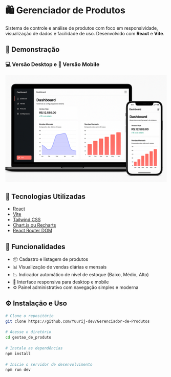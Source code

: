 # 🛍️ Gerenciador de Produtos

Sistema de controle e análise de produtos com foco em responsividade, visualização de dados e facilidade de uso. Desenvolvido com **React** e **Vite**.

## 📸 Demonstração

### 💻 Versão Desktop e 📱 Versão Mobile

![Dashboard Desktop e Mobile](./src/AssetsReadme/img-desktop-mobile.png)

## 🚀 Tecnologias Utilizadas

- [React](https://reactjs.org/)
- [Vite](https://vitejs.dev/)
- [Tailwind CSS](https://tailwindcss.com/)
- [Chart.js ou Recharts](https://www.chartjs.org/)
- [React Router DOM](https://reactrouter.com/en/main)

## 🔧 Funcionalidades

- 📦 Cadastro e listagem de produtos
- 📊 Visualização de vendas diárias e mensais
- 📉 Indicador automático de nível de estoque (Baixo, Médio, Alto)
- 📱 Interface responsiva para desktop e mobile
- ⚙️ Painel administrativo com navegação simples e moderna

## ⚙️ Instalação e Uso

```bash
# Clone o repositório
git clone https://github.com/Yuurij-dev/Gerenciador-de-Produtos

# Acesse o diretório
cd gestao_de_produto

# Instale as dependências
npm install

# Inicie o servidor de desenvolvimento
npm run dev
```
